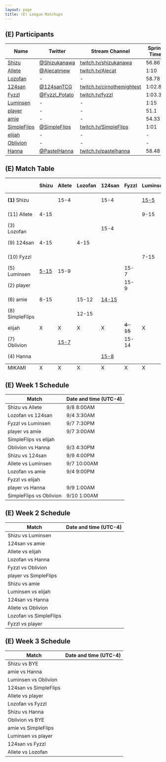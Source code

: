 ```yaml
---
layout: page
title: (E) League Matchups
---
```


## (E) Participants ##

<table>
  <thead>
    <tr>
      <th>Name</th>
      <th>Twitter</th>
      <th>Stream Channel</th>
	  <th>Sprint Time</th>
	  <th>Rating</th>
    </tr>
  </thead>
  <tbody>
    <tr>
      <td><a href="https://steamcommunity.com/id/ShizuHeart/">Shizu</a></td>
      <td><a href="https://twitter.com/Shizukanawa">@Shizukanawa</a></td>
      <td><a href="https://www.twitch.tv/shizukanawa">twitch.tv/shizukanawa</a></td>
      <td>56.86</td>
      <td>9859</td>
    </tr>
    <tr>
      <td><a href="https://steamcommunity.com/id/Alecat/">Allete</a></td>
      <td><a href="https://twitter.com/Alecatmew">@Alecatmew</a></td>
      <td><a href="https://www.twitch.tv/Alecat">twitch.tv/Alecat</a></td>
      <td>1:10</td>
      <td>3000</td>
    </tr>
    <tr>
      <td><a href="https://steamcommunity.com/id/jesusisthenameofthelord/">Lozofan</a></td>
      <td>-</td>
      <td>-</td>
      <td>58.78</td>
      <td>8448</td>
    </tr>
    <tr>
      <td><a href="https://steamcommunity.com/id/cirnothemightest/">124san</a></td>
      <td><a href="https://twitter.com/124sanTCG">@124sanTCG</a></td>
      <td><a href="https://www.twitch.tv/cirnothemightest">twitch.tv/cirnothemightest</a></td>
      <td>1:02.88</td>
      <td>2794</td>
    </tr>
    <tr>
      <td><a href="https://steamcommunity.com/profiles/76561198282875407/">Fyzzl</a></td>
      <td><a href="https://twitter.com/Fyzzl_Potato">@Fyzzl_Potato</a></td>
      <td><a href="https://www.twitch.tv/fyzzl">twitch.tv/fyzzl</a></td>
      <td>1:03.33</td>
      <td>11617</td>
    </tr>
    <tr>
      <td><a href="https://steamcommunity.com/profiles/76561198081928714/">Luminsen</a></td>
      <td>-</td>
      <td>-</td>
      <td>1:15</td>
      <td>11200</td>
    </tr>
    <tr>
      <td><a href="http://steamcommunity.com/id/player1214">player</a></td>
      <td>-</td>
      <td>-</td>
      <td>51.1</td>
      <td>15490</td>
    </tr>
    <tr>
      <td><a href="https://steamcommunity.com/id/amaiamie">amie</a></td>
      <td>-</td>
      <td>-</td>
      <td>54.33</td>
      <td>8320</td>
    </tr>
    <tr>
      <td><a href="https://steamcommunity.com/id/SimpleFlips">SimpleFlips</a></td>
      <td><a href="https://twitter.com/SimpleFlips">@SimpleFlips</a></td>
      <td><a href="https://www.twitch.tv/SimpleFlips">twitch.tv/SimpleFlips</a></td>
      <td>1:01</td>
      <td>13000</td>
    </tr>
    <tr>
      <td><a href="https://steamcommunity.com/profiles/1570090470/">elijah</a></td>
      <td>-</td>
      <td>-</td>
      <td>-</td>
      <td>-</td>
    </tr>
    <tr>
      <td><a href="https://steamcommunity.com/profiles/76561198043991232">Oblivion</a></td>
      <td>-</td>
      <td>-</td>
      <td>-</td>
      <td>13200</td>
    </tr>
    <tr>
      <td><a href="https://steamcommunity.com/id/hannaglameow/">Hanna</a></td>
      <td><a href="https://twitter.com/PastelHanna">@PastelHanna</a></td>
      <td><a href="https://www.twitch.tv/pastelhanna">twitch.tv/pastelhanna</a></td>
      <td>58.48</td>
      <td>8195</td>
    </tr>
  </tbody>
</table>

## (E) Match Table ##

<table>
  <thead>
    <tr>
      <th> </th>
      <th>Shizu</th>
      <th>Allete</th>
      <th>Lozofan</th>
      <th>124san</th>
      <th>Fyzzl</th>
      <th>Luminsen</th>
      <th>player</th>
      <th>amie</th>
      <th>SimpleFlips</th>
      <th>elijah</th>
      <th>Oblivion</th>
      <th>Hanna</th>
      <th>W-L</th>
      <th>Pt. Diff</th>
    </tr>
  </thead>
  <tbody>
    <tr>
      <td><b>(1)</b> Shizu</td>
      <td> </td> <!--Shizu-->
      <td>15-4</td> <!--Allete-->
      <td> </td> <!--Lozofan-->
      <td>15-4</td> <!--124san-->
      <td> </td> <!--Fyzzl-->
      <td><a href="https://www.twitch.tv/videos/311016381?t=00h04m33s">15-5</a></td> <!--Luminsen-->
      <td> </td> <!--player-->
      <td>15-8</td> <!--amie-->
      <td> </td> <!--SimpleFlips-->
      <td>X</td> <!--elijah-->
      <td> </td> <!--Oblivion-->
      <td> </td> <!--Hanna-->
      <td>4-0</td>
      <td>+39</td>
    </tr>
    <tr>
      <td>(11) Allete</td>
      <td>4-15</td> <!--Shizu-->
      <td> </td> <!--Allete-->
      <td> </td> <!--Lozofan-->
      <td> </td> <!--124san-->
      <td> </td> <!--Fyzzl-->
      <td>9-15</td> <!--Luminsen-->
      <td> </td> <!--player-->
      <td> </td> <!--amie-->
      <td> </td> <!--SimpleFlips-->
      <td>X</td> <!--elijah-->
      <td><a href="https://www.twitch.tv/videos/310886707">7-15</a></td> <!--Oblivion-->
      <td> </td> <!--Hanna-->
      <td>0-3</td>
      <td>-25</td>
    </tr>
    <tr>
      <td>(3) Lozofan</td>
      <td> </td> <!--Shizu-->
      <td> </td> <!--Allete-->
      <td> </td> <!--Lozofan-->
      <td>15-4</td> <!--124san-->
      <td> </td> <!--Fyzzl-->
      <td> </td> <!--Luminsen-->
      <td> </td> <!--player-->
      <td>12-15</td> <!--amie-->
      <td>15-2</td> <!--SimpleFlips-->
      <td>X</td> <!--elijah-->
      <td> </td> <!--Oblivion-->
      <td> </td> <!--Hanna-->
      <td>2-1</td>
      <td>+11</td>
    </tr>
    <tr>
      <td>(9) 124san</td>
      <td>4-15</td> <!--Shizu-->
      <td> </td> <!--Allete-->
      <td>4-15</td> <!--Lozofan-->
      <td> </td> <!--124san-->
      <td> </td> <!--Fyzzl-->
      <td> </td> <!--Luminsen-->
      <td> </td> <!--player-->
      <td><a href="https://www.youtube.com/watch?v=Y4QjSqMiEjU">15-14</a></td> <!--amie-->
      <td> </td> <!--SimpleFlips-->
      <td>X</td> <!--elijah-->
      <td> </td> <!--Oblivion-->
      <td><a href="https://youtu.be/4_8PA0uftF8">8-15</a></td> <!--Hanna-->
      <td>1-3</td>
      <td>-28</td>
    </tr>
    <tr>
      <td>(10) Fyzzl</td>
      <td> </td> <!--Shizu-->
      <td> </td> <!--Allete-->
      <td> </td> <!--Lozofan-->
      <td> </td> <!--124san-->
      <td> </td> <!--Fyzzl-->
      <td>7-15</td> <!--Luminsen-->
      <td>9-15</td> <!--player-->
      <td> </td> <!--amie-->
      <td> </td> <!--SimpleFlips-->
      <td><del>15-4</del></td> <!--elijah-->
      <td>14-15</td> <!--Oblivion-->
      <td> </td> <!--Hanna-->
      <td>0-3</td>
      <td>-15</td>
    </tr>
    <tr>
      <td>(5) Luminsen</td>
      <td><a href="https://www.twitch.tv/videos/311016381?t=00h04m33s">5-15</a></td> <!--Shizu-->
      <td>15-9</td> <!--Allete-->
      <td> </td> <!--Lozofan-->
      <td> </td> <!--124san-->
      <td>15-7</td> <!--Fyzzl-->
      <td> </td> <!--Luminsen-->
      <td> </td> <!--player-->
      <td> </td> <!--amie-->
      <td> </td> <!--SimpleFlips-->
      <td>X</td> <!--elijah-->
      <td> </td> <!--Oblivion-->
      <td> </td> <!--Hanna-->
      <td>2-1</td>
      <td>+4</td>
    </tr>
    <tr>
      <td>(2) player</td>
      <td> </td> <!--Shizu-->
      <td> </td> <!--Allete-->
      <td> </td> <!--Lozofan-->
      <td> </td> <!--124san-->
      <td>15-9</td> <!--Fyzzl-->
      <td> </td> <!--Luminsen-->
      <td> </td> <!--player-->
      <td>15-9</td> <!--amie-->
      <td> </td> <!--SimpleFlips-->
      <td>X</td> <!--elijah-->
      <td> </td> <!--Oblivion-->
      <td>15-4</td> <!--Hanna-->
      <td>3-0</td>
      <td>+23</td>
    </tr>
    <tr>
      <td>(6) amie</td>
      <td>8-15</td> <!--Shizu-->
      <td> </td> <!--Allete-->
      <td>15-12</td> <!--Lozofan-->
      <td><a href="https://www.youtube.com/watch?v=Y4QjSqMiEjU">14-15</a></td> <!--124san-->
      <td> </td> <!--Fyzzl-->
      <td> </td> <!--Luminsen-->
      <td>9-15</td> <!--player-->
      <td> </td> <!--amie-->
      <td> </td> <!--SimpleFlips-->
      <td>X</td> <!--elijah-->
      <td> </td> <!--Oblivion-->
      <td> </td> <!--Hanna-->
      <td>2-2</td>
      <td>-11</td>
    </tr>
    <tr>
      <td>(8) SimpleFlips</td>
      <td> </td> <!--Shizu-->
      <td> </td> <!--Allete-->
      <td>12-15</td> <!--Lozofan-->
      <td> </td> <!--124san-->
      <td> </td> <!--Fyzzl-->
      <td> </td> <!--Luminsen-->
      <td> </td> <!--player-->
      <td> </td> <!--amie-->
      <td> </td> <!--SimpleFlips-->
      <td><del>15-13</del></td> <!--elijah-->
      <td>15-2</td> <!--Oblivion-->
      <td> </td> <!--Hanna-->
      <td>1-1</td>
      <td>+10</td>
    </tr>
    <tr>
      <td>elijah</td>
      <td>X</td> <!--Shizu-->
      <td>X</td> <!--Allete-->
      <td>X</td> <!--Lozofan-->
      <td>X</td> <!--124san-->
      <td><del>4-15</del></td> <!--Fyzzl-->
      <td>X</td> <!--Luminsen-->
      <td>X</td> <!--player-->
      <td>X</td> <!--amie-->
      <td><del>13-15</del></td> <!--SimpleFlips-->
      <td>X</td> <!--elijah-->
      <td>X</td> <!--Oblivion-->
      <td>X</td> <!--Hanna-->
      <td>X</td>
      <td>X</td>
    </tr>
    <tr>
      <td>(7) Oblivion</td>
      <td> </td> <!--Shizu-->
      <td><a href="https://www.twitch.tv/videos/310886707">15-7</a></td> <!--Allete-->
      <td> </td> <!--Lozofan-->
      <td> </td> <!--124san-->
      <td>15-14</td> <!--Fyzzl-->
      <td> </td> <!--Luminsen-->
      <td> </td> <!--player-->
      <td> </td> <!--amie-->
      <td>2-15</td> <!--SimpleFlips-->
      <td>X</td> <!--elijah-->
      <td></td> <!--Oblivion-->
      <td>4-15</td> <!--Hanna-->
      <td>2-2</td>
      <td>-15</td>
    </tr>
    <tr>
      <td>(4) Hanna</td>
      <td> </td> <!--Shizu-->
      <td> </td> <!--Allete-->
      <td> </td> <!--Lozofan-->
      <td><a href="https://youtu.be/4_8PA0uftF8">15-8</a></td> <!--124san-->
      <td> </td> <!--Fyzzl-->
      <td> </td> <!--Luminsen-->
      <td>4-15</td> <!--player-->
      <td> </td> <!--amie-->
      <td> </td> <!--SimpleFlips-->
      <td>X</td> <!--elijah-->
      <td>15-4</td> <!--Oblivion-->
      <td> </td> <!--Hanna-->
      <td>2-1</td>
      <td>+7</td>
    </tr>
  </tbody>
  <tfoot>
    <tr>
      <td>MIKAMI</td>
      <td>X</td> <!--Shizu-->
      <td>X</td> <!--Allete-->
      <td>X</td> <!--Lozofan-->
      <td>X</td> <!--124san-->
      <td>X</td> <!--Fyzzl-->
      <td>X</td> <!--Luminsen-->
      <td>X</td> <!--player-->
      <td>X</td> <!--amie-->
      <td>X</td> <!--SimpleFlips-->
      <td>X</td> <!--elijah-->
      <td>X</td> <!--Oblivion-->
      <td>X</td> <!--Hanna-->
      <td>X</td>
      <td>X</td>
    </tr>
  </tfoot>
</table>

## (E) Week 1 Schedule ##

<table>
  <thead>
    <tr>
      <th>Match</th>
      <th>Date and time (UTC-4)</th>
    </tr>
  </thead>
  <tbody>
    <tr>
      <td>Shizu vs Allete</td>
      <td>9/8 8:00AM</td>
    </tr>
    <tr>
      <td>Lozofan vs 124san</td>
      <td>9/4 3:30AM</td>
    </tr>
    <tr>
      <td>Fyzzl vs Luminsen</td>
      <td>9/7 7:30PM</td>
    </tr>
    <tr>
      <td>player vs amie</td>
      <td>9/7 3:00AM</td>
    </tr>
    <tr>
      <td>SimpleFlips vs elijah</td>
      <td> </td>
    </tr>
    <tr>
      <td>Oblivion vs Hanna</td>
      <td>9/3 4:30PM</td>
    </tr>
    <tr>
      <td>Shizu vs 124san</td>
      <td>9/9 4:00PM</td>
    </tr>
    <tr>
      <td>Allete vs Luminsen</td>
      <td>9/7 10:00AM</td>
    </tr>
    <tr>
      <td>Lozofan vs amie</td>
      <td>9/4 9:00PM</td>
    </tr>
    <tr>
      <td>Fyzzl vs elijah</td>
      <td> </td>
    </tr>
    <tr>
      <td>player vs Hanna</td>
      <td>9/9 1:00AM</td>
    </tr>
    <tr>
      <td>SimpleFlips vs Oblivion</td>
      <td>9/10 1:00AM</td>
    </tr>
  </tbody>
</table>

## (E) Week 2 Schedule ##

<table>
  <thead>
    <tr>
      <th>Match</th>
      <th>Date and time (UTC-4)</th>
    </tr>
  </thead>
  <tbody>
    <tr>
      <td>Shizu vs Luminsen</td>
      <td></td>
    </tr>
    <tr>
      <td>124san vs amie</td>
      <td></td>
    </tr>
    <tr>
      <td>Allete vs elijah</td>
      <td></td>
    </tr>
    <tr>
      <td>Lozofan vs Hanna</td>
      <td></td>
    </tr>
    <tr>
      <td>Fyzzl vs Oblivion</td>
      <td></td>
    </tr>
    <tr>
      <td>player vs SimpleFlips</td>
      <td></td>
    </tr>
    <tr>
      <td>Shizu vs amie</td>
      <td></td>
    </tr>
    <tr>
      <td>Luminsen vs elijah</td>
      <td></td>
    </tr>
    <tr>
      <td>124san vs Hanna</td>
      <td></td>
    </tr>
    <tr>
      <td>Allete vs Oblivion</td>
      <td></td>
    </tr>
    <tr>
      <td>Lozofan vs SimpleFlips</td>
      <td></td>
    </tr>
    <tr>
      <td>Fyzzl vs player</td>
      <td></td>
    </tr>
  </tbody>
</table>

## (E) Week 3 Schedule ##

<table>
  <thead>
    <tr>
      <th>Match</th>
      <th>Date and time (UTC-4)</th>
    </tr>
  </thead>
  <tbody>
    <tr>
      <td>Shizu vs BYE</td>
      <td></td>
    </tr>
    <tr>
      <td>amie vs Hanna</td>
      <td></td>
    </tr>
    <tr>
      <td>Luminsen vs Oblivion</td>
      <td></td>
    </tr>
    <tr>
      <td>124san vs SimpleFlips</td>
      <td></td>
    </tr>
    <tr>
      <td>Allete vs player</td>
      <td></td>
    </tr>
    <tr>
      <td>Lozofan vs Fyzzl</td>
      <td></td>
    </tr>
    <tr>
      <td>Shizu vs Hanna</td>
      <td></td>
    </tr>
    <tr>
      <td>Oblivion vs BYE</td>
      <td></td>
    </tr>
    <tr>
      <td>amie vs SimpleFlips</td>
      <td></td>
    </tr>
    <tr>
      <td>Luminsen vs player</td>
      <td></td>
    </tr>
    <tr>
      <td>124san vs Fyzzl</td>
      <td></td>
    </tr>
    <tr>
      <td>Allete vs Lozofan</td>
      <td></td>
    </tr>
  </tbody>
</table>

